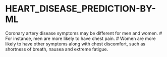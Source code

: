 # HEART_DISEASE_PREDICTION-BY-ML
Coronary artery disease symptoms may be different for men and women.  # For instance, men are more likely to have chest pain.  # Women are more likely to have other symptoms along with chest discomfort, such as shortness of breath, nausea and extreme fatigue.
